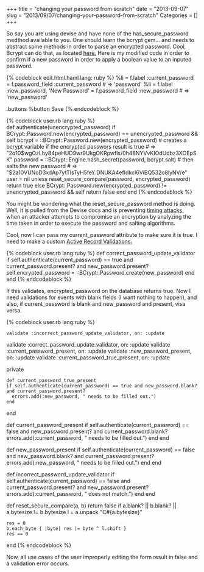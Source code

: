 +++
title = "changing your password from scratch"
date = "2013-09-07"
slug = "2013/09/07/changing-your-password-from-scratch"
Categories = []
+++

<p> So say you are using devise and have none of the has_secure_password medthod available to you.  One should learn the bcrypt gem... and needs to abstract some methods in order to parse an encrypted password.  Cool, Bcrypt can do that, as located <a href ='  https://github.com/rails/rails/blob/b965ce361b89ad33a4a4b422f8e564233926c723/activemodel/lib/active_model/secure_password.rb#L42
'>here.</a> Here is my modified code in order to confirm if a new password in order to apply a boolean value to an inputed password.</p>

{% codeblock edit.html.haml lang: ruby %}
 %li 
      = f.label :current_password
      = f.password_field :current_password
      # => 'password'
    %li 
      = f.label :new_password, 'New Password'
      = f.password_field :new_password 
      # => 'new_password'
            
  .buttons
    %button Save
{% endcodeblock %}

{% codeblock user.rb lang:ruby %}   
	def authenticate(unencrypted_password)
    if BCrypt::Password.new(encrypted_password) == unencrypted_password && self
      bcrypt = ::BCrypt::Password.new(encrypted_password)
      # creates a bcrypt variable if the encrypted passwors result is true
      # => "$2a$10$wgOzLhy84peHUD9wr9UkgOKRpwfls/0h48NYVvKIOdUdbz3XOEpSK" 
      password = ::BCrypt::Engine.hash_secret(password, bcrypt.salt)
      # then salts the new password
      # => "$2a$10$VUNoD3xdAp7ytTIsTyH5feY.DNUKA4efIdkcI6ViBQ532o8lyNV/e" 
      user = nil unless reset_secure_compare(password, encrypted_password)
      return true 
    else BCrypt::Password.new(encrypted_password) != unencrypted_password && self
      return false
    end
  end
{% endcodeblock %}

 <p>You might be wondering what the reset_secure_password method is doing.  Well, it is pulled from the Devise docs and is preventing <a href='http://en.wikipedia.org/wiki/Timing_attack'>timing attacks,</a> when an attacker attempts to compromise an encryption by analyzing the time taken in order to execute the password and salting algorithms.</p>  

<p>Cool, now I can pass my current_password attribute to make sure it is true.  I need to make a custom <a href='http://edgeguides.rubyonrails.org/active_record_validations.html'>Active Record Validations.</a></p>

{% codeblock user.rb lang:ruby %}
	def correct_password_update_validator
	  if self.authenticate(current_password) == true and current_password.present? and new_password.present?
	    self.encrypted_password = ::BCrypt::Password.create(new_password)
	  end
	 end
{% endcodeblock %}

<p>If this validates, encrypted_password on the database returns true.  Now I need validations for events with blank fields (I want nothing to happen), and also, if current_password is blank and new_password and present, visa versa.</p>

{% codeblock user.rb lang:ruby %}

	validate :incorrect_password_update_validator, on: :update
  validate :correct_password_update_validator, on: :update
  validate :current_password_present, on: :update
  validate :new_password_present, on: :update
  validate :current_password_true_present, on: :update

  private 

	def current_password_true_present
    if self.authenticate(current_password) == true and new_password.blank? and current_password.present?
      errors.add(:new_password, " needs to be filled out.")
    end
  end

  def current_password_present
    if self.authenticate(current_password) == false and new_password.present? and current_password.blank?
      errors.add(:current_password, " needs to be filled out.")
    end
  end

  def new_password_present
    if self.authenticate(current_password) == false and new_password.blank? and current_password.present?
      errors.add(:new_password, " needs to be filled out.")
    end
  end

  def incorrect_password_update_validator
    if self.authenticate(current_password) == false and current_password.present? and new_password.present?
      errors.add(:current_password, " does not match.")
    end
  end

  def reset_secure_compare(a, b)
    return false if a.blank? || b.blank? || a.bytesize != b.bytesize
    l = a.unpack "C#{a.bytesize}"

    res = 0
    b.each_byte { |byte| res |= byte ^ l.shift }
    res == 0
  end
{% endcodeblock %}

<p>Now, all use cases of the user improperly editing the form result in false and a validation error occurs.</p>
